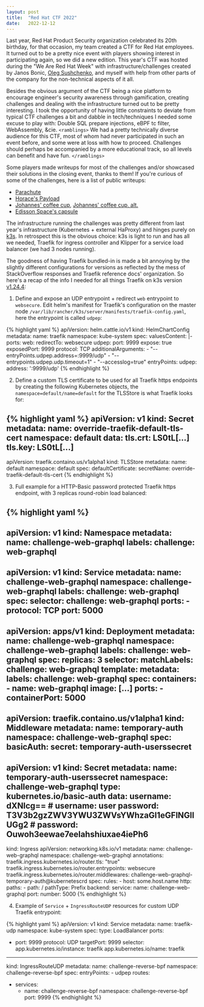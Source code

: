 ```yaml
---
layout: post
title:  "Red Hat CTF 2022"
date:   2022-12-12
---
```


Last year, Red Hat Product Security organization celebrated its 20th birthday, for that occasion, my team created a CTF for Red Hat employees. It turned out to be a pretty nice event with players showing interest in participating again, so we did a new edition. This year's CTF was hosted during the "We Are Red Hat Week" with infrastructure/challenges created by Janos Bonic, [Oleg Sushchenko](https://lineending.org/), and myself with help from other parts of the company for the non-technical aspects of it all.

Besides the obvious argument of the CTF being a nice platform to encourage engineer's security awareness through gamification, creating challenges and dealing with the infrastructure turned out to be pretty interesting. I took the opportunity of having little constraints to deviate from typical CTF challenges a bit and dabble in tech/techniques I needed some excuse to play with: Double SQL prepare injections, eBPF tc filter, WebAssembly, &cie. `<ramblings>` We had a pretty technically diverse audience for this CTF, most of whom had never participated in such an event before, and some were at loss with how to proceed. Challenges should perhaps be accompanied by a more educational track, so all levels can benefit and have fun. `</ramblings>`

Some players made writeups for most of the challenges and/or showcased their solutions in the closing event, thanks to them! If you're curious of some of the challenges, here is a list of public writeups:

- [Parachute](https://gist.github.com/infinitewarp/5b8d9e0a70ff5fa51eab0762a671c6ec)
- [Horace's Payload](https://github.com/bengal/misc/blob/main/ctf/rh2022/horace-payload.md)
- [Johannes' coffee cup](https://github.com/r00ta/myWriteUps/tree/master/RH_CTF_2022/johannes_coffe_rev/README.md), [Johannes' coffee cup, alt.](https://gitlab.com/teuf/rh-ctf-notes/-/blob/main/johannes-coffee.md)
- [Edisson Space's capsule](https://gitlab.com/michaelho_redhat/rh-ctf-writeups/-/blob/main/edison-spaces-capsule.md)

The infrastructure running the challenges was pretty different from last year's infrastructure (Kubernetes + external HaProxy) and hinges purely on [k3s](https://k3s.io/). In retrospect this is the obvious choice: k3s is light to run and has all we needed, Traefik for ingress controller and Klipper for a service load balancer (we had 3 nodes running).

The goodness of having Traefik bundled-in is made a bit annoying by the slightly different configurations for versions as reflected by the mess of StackOverflow responses and Traefik reference docs' organization. So here's a recap of the info I needed for all things Traefik on k3s version [v1.24.4](https://github.com/k3s-io/k3s/releases/tag/v1.24.4+k3s1#Embedded%20Component%20Versions):

1. Define and expose an UDP entrypoint + redirect `web` entrypoint to `websecure`. Edit helm's manifest for Traefik's configuration on the master node `/var/lib/rancher/k3s/server/manifests/traefik-config.yaml`, here the entrypoint is called `udpep`:

{% highlight yaml %}
apiVersion: helm.cattle.io/v1
kind: HelmChartConfig
metadata:
  name: traefik
  namespace: kube-system
spec:
  valuesContent: |-
    ports:
      web:
        redirectTo: websecure
      udpep:
        port: 9999
        expose: true
        exposedPort: 9999
        protocol: TCP
    additionalArguments:
    - "--entryPoints.udpep.address=:9999/udp"
    - "--entrypoints.udpep.udp.timeout=1"
    - "--accesslog=true"
    entryPoints:
      udpep:
        address: ':9999/udp'
{% endhighlight %}

2. Define a custom TLS certificate to be used for all Traefik https endpoints by creating the following Kubernetes objects, the `namespace=default/name=default` for the TLSStore is what Traefik looks for:

{% highlight yaml %}
apiVersion: v1
kind: Secret
metadata:
  name: override-traefik-default-tls-cert
  namespace: default
data:
  tls.crt: LS0tL[...]
  tls.key: LS0tL[...]
---
apiVersion: traefik.containo.us/v1alpha1
kind: TLSStore
metadata:
  name: default
  namespace: default
spec:
  defaultCertificate:
    secretName: override-traefik-default-tls-cert
{% endhighlight %}

3. Full example for a HTTP-Basic password protected Traefik https endpoint, with 3 replicas round-robin load balanced:

{% highlight yaml %}
---
apiVersion: v1
kind: Namespace
metadata:
  name: challenge-web-graphql
  labels:
    challenge: web-graphql
---
apiVersion: v1
kind: Service
metadata:
  name: challenge-web-graphql
  namespace: challenge-web-graphql
  labels:
    challenge: web-graphql
spec:
  selector:
    challenge: web-graphql
  ports:
    - protocol: TCP
      port: 5000
---
apiVersion: apps/v1
kind: Deployment
metadata:
  name: challenge-web-graphql
  namespace: challenge-web-graphql
  labels:
    challenge: web-graphql
spec:
  replicas: 3
  selector:
    matchLabels:
      challenge: web-graphql
  template:
    metadata:
      labels:
        challenge: web-graphql
    spec:
      containers:
        - name: web-graphql
          image: [...]
          ports:
            - containerPort: 5000
---
apiVersion: traefik.containo.us/v1alpha1
kind: Middleware
metadata:
  name: temporary-auth
  namespace: challenge-web-graphql
spec:
  basicAuth:
    secret: temporary-auth-userssecret
---
apiVersion: v1
kind: Secret
metadata:
  name: temporary-auth-userssecret
  namespace: challenge-web-graphql
type: kubernetes.io/basic-auth
data:
  username: dXNlcg== # username: user
  password: T3V3b2gzZWV3YWU3ZWVsYWhzaGl1eGFlNGllUGg2 # password: Ouwoh3eewae7eelahshiuxae4iePh6
---
kind: Ingress
apiVersion: networking.k8s.io/v1
metadata:
  name: challenge-web-graphql
  namespace: challenge-web-graphql
  annotations:
    traefik.ingress.kubernetes.io/router.tls: "true"
    traefik.ingress.kubernetes.io/router.entrypoints: websecure
    traefik.ingress.kubernetes.io/router.middlewares: challenge-web-graphql-temporary-auth@kubernetescrd
spec:
  rules:
    - host: some.host.name
      http:
        paths:
          - path: /
            pathType: Prefix
            backend:
              service:
                name: challenge-web-graphql
                port:
                  number: 5000
{% endhighlight %}

4. Example of `Service` + `IngressRouteUDP` resources for custom UDP Traefik entrypoint:

{% highlight yaml %}
apiVersion: v1
kind: Service
metadata:
  name: traefik-udp
  namespace: kube-system
spec:
  type: LoadBalancer
  ports:
  - port: 9999
    protocol: UDP
    targetPort: 9999
  selector:
    app.kubernetes.io/instance: traefik
    app.kubernetes.io/name: traefik
---
kind: IngressRouteUDP
metadata:
  name: challenge-reverse-bpf
  namespace: challenge-reverse-bpf
spec:
  entryPoints:
    - udpep
  routes:
  - services:
    - name: challenge-reverse-bpf
      namespace: challenge-reverse-bpf
      port: 9999
{% endhighlight %}
